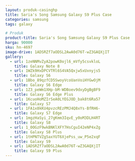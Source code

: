 ```yaml
---
layout: produk-casinghp
title: Saria's Song Samsung Galaxy S9 Plus Case
categories: samsung
tags: galaxy

# Produk
product-title: Saria's Song Samsung Galaxy S9 Plus Case
harga: 90000
sku: hn-4697
image-drive: 1ADSRZf7aODSL2AwA0d76T-wZ3GAQXjIT
gallery:
  - url: 1zeNNMvZyA2powK0ojl6_mVfy5csvkloL
    title: Galaxy Note 8
  - url: 1WZk9HxDPCVTRl6S4VA5Qxjw5xUxnyjs5
    title: Galaxy S6
  - url: 1Bbo_89qzfCD5SwoyVcoUanVoiHYGwOjM
    title: Galaxy S6 Edge
  - url: 1Z3_peWm1XHp-bM-WDBoev9dxyDgBgBF9
    title: Galaxy S6 Edge Plus
  - url: 1KcuoHoMZIrSeA0LYEGJOD_bak8t6Ra57
    title: Galaxy S7
  - url: 1FA1x8kKU4pvzcREzPMJ4Q8xYs-BfRH6-
    title: Galaxy S7 Edge
  - url: 1mgzHaSyi_27gKmm3IqvE_y0oM3DLH4RT
    title: Galaxy S8
  - url: 1_0OGzF9wkBNKlXFY7HsCguI42eNP4xZg
    title: Galaxy S8 Plus
  - url: 1tHPNTVZg5axYUT6XjePss_uw_P5e2xqF
    title: Galaxy S9
  - url: 1ADSRZf7aODSL2AwA0d76T-wZ3GAQXjIT
    title: Galaxy S9 Plus
---
```

